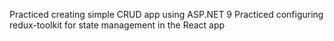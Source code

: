 Practiced creating simple CRUD app using ASP.NET 9
Practiced configuring redux-toolkit for state management in the React app
